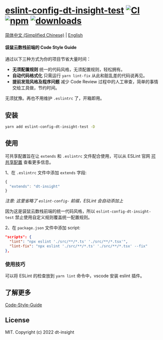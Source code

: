 # [eslint-config-dt-insight-test]([homepage-url]) [![CI][ci-image]][ci-url] [![npm][npm-image]][npm-url] [![downloads][downloads-image]][downloads-url]

[ci-image]: https://github.com/liuxy0551/eslint-config-dt-insight-test/actions/workflows/CI.yml/badge.svg?branch=master
[ci-url]: https://github.com/liuxy0551/eslint-config-dt-insight-test/actions/workflows/CI.yml
[npm-image]: https://img.shields.io/npm/v/eslint-config-dt-insight-test.svg
[npm-url]: https://npmjs.org/package/eslint-config-dt-insight-test
[downloads-image]: https://img.shields.io/npm/dm/eslint-config-dt-insight-test.svg
[downloads-url]: https://npmjs.org/package/eslint-config-dt-insight-test
[homepage-url]: https://github.com/liuxy0551/eslint-config-dt-insight-test

[简体中文 (Simplified Chinese)](./README_CN.md) | [English](./README.md)

#### 袋鼠云数栈前端的 Code Style Guide

通过以下三种方式为你的项目节省大量时间：

- **无须配置规则** 统一的代码风格，无须配置规则，轻松拥有。
- **自动代码格式化** 只需运行 `yarn lint-fix` 从此和脏乱差的代码说再见。
- **提前发现风格及程序问题** 减少 Code Review 过程中的人工审查，简单的事情交给工具做，节约时间。

无须犹豫。再也不用维护 `.eslintrc` 了，开箱即用。


## 安装

``` bash
yarn add eslint-config-dt-insight-test -D
```

## 使用

可共享配置旨在让 `extends` 和 `.eslintrc` 文件配合使用，可以从 ESLint 官网 [可共享配置](http://eslint.org/docs/developer-guide/shareable-configs) 查看更多信息。

1、在 `.eslintrc` 文件中添加 `extends` 字段:

``` js
{
  "extends": "dt-insight"
}
```

*注意: 这里省略了 `eslint-config-` 前缀，ESLint 会自动添加上*

因为这是袋鼠云数栈前端的统一代码风格，所以 `eslint-config-dt-insight-test` 禁止使用自定义规则覆盖统一配置规则。

2、在 `package.json` 文件中添加 script:

``` json
"scripts": {
  "lint": "npx eslint './src/**/*.ts' './src/**/*.tsx'",
  "lint-fix": "npx eslint './src/**/*.ts' './src/**/*.tsx' --fix"
},
```

### 使用技巧

可以将 ESLint 的检查放到 `yarn lint` 命令中，vscode 安装 eslint 插件。


## 了解更多

[Code-Style-Guide](https://github.com/liuxy0551/Code-Style-Guide)

## License

MIT. Copyright (c) 2022 dt-insight
